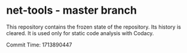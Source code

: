 # net-tools - master branch

This repository contains the frozen state of the repository.
Its history is cleared. It is used only for static code
analysis with Codacy.

Commit Time: 1713890447